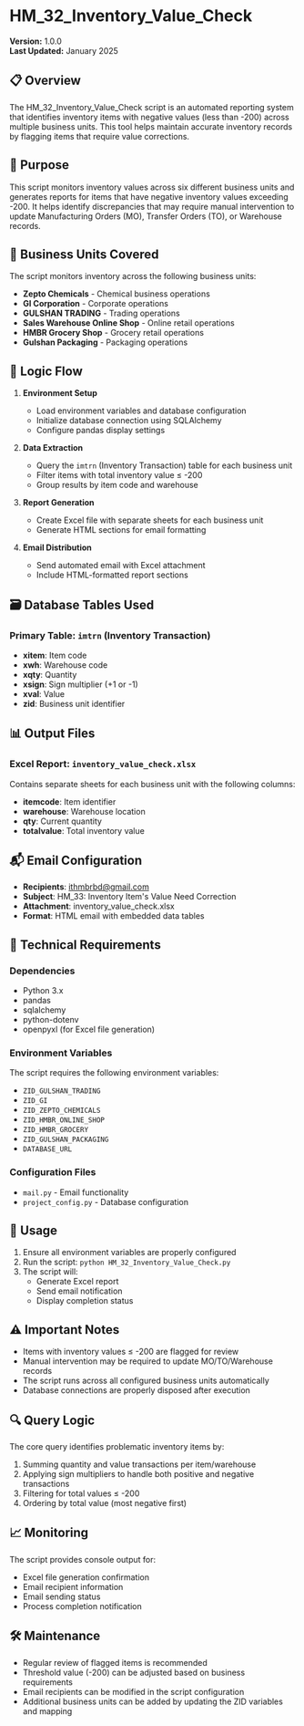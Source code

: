 # HM_32_Inventory_Value_Check

**Version:** 1.0.0  
**Last Updated:** January 2025

## 📋 Overview

The HM_32_Inventory_Value_Check script is an automated reporting system that identifies inventory items with negative values (less than -200) across multiple business units. This tool helps maintain accurate inventory records by flagging items that require value corrections.

## 🎯 Purpose

This script monitors inventory values across six different business units and generates reports for items that have negative inventory values exceeding -200. It helps identify discrepancies that may require manual intervention to update Manufacturing Orders (MO), Transfer Orders (TO), or Warehouse records.

## 🏢 Business Units Covered

The script monitors inventory across the following business units:

- **Zepto Chemicals** - Chemical business operations
- **GI Corporation** - Corporate operations
- **GULSHAN TRADING** - Trading operations
- **Sales Warehouse Online Shop** - Online retail operations
- **HMBR Grocery Shop** - Grocery retail operations
- **Gulshan Packaging** - Packaging operations

## 🧠 Logic Flow

1. **Environment Setup**
   - Load environment variables and database configuration
   - Initialize database connection using SQLAlchemy
   - Configure pandas display settings

2. **Data Extraction**
   - Query the `imtrn` (Inventory Transaction) table for each business unit
   - Filter items with total inventory value ≤ -200
   - Group results by item code and warehouse

3. **Report Generation**
   - Create Excel file with separate sheets for each business unit
   - Generate HTML sections for email formatting

4. **Email Distribution**
   - Send automated email with Excel attachment
   - Include HTML-formatted report sections

## 🗃️ Database Tables Used

### Primary Table: `imtrn` (Inventory Transaction)
- **xitem**: Item code
- **xwh**: Warehouse code
- **xqty**: Quantity
- **xsign**: Sign multiplier (+1 or -1)
- **xval**: Value
- **zid**: Business unit identifier

## 📊 Output Files

### Excel Report: `inventory_value_check.xlsx`
Contains separate sheets for each business unit with the following columns:
- **itemcode**: Item identifier
- **warehouse**: Warehouse location
- **qty**: Current quantity
- **totalvalue**: Total inventory value

## 📬 Email Configuration

- **Recipients**: ithmbrbd@gmail.com
- **Subject**: HM_33: Inventory Item's Value Need Correction
- **Attachment**: inventory_value_check.xlsx
- **Format**: HTML email with embedded data tables

## 🔧 Technical Requirements

### Dependencies
- Python 3.x
- pandas
- sqlalchemy
- python-dotenv
- openpyxl (for Excel file generation)

### Environment Variables
The script requires the following environment variables:
- `ZID_GULSHAN_TRADING`
- `ZID_GI`
- `ZID_ZEPTO_CHEMICALS`
- `ZID_HMBR_ONLINE_SHOP`
- `ZID_HMBR_GROCERY`
- `ZID_GULSHAN_PACKAGING`
- `DATABASE_URL`

### Configuration Files
- `mail.py` - Email functionality
- `project_config.py` - Database configuration

## 🚀 Usage

1. Ensure all environment variables are properly configured
2. Run the script: `python HM_32_Inventory_Value_Check.py`
3. The script will:
   - Generate Excel report
   - Send email notification
   - Display completion status

## ⚠️ Important Notes

- Items with inventory values ≤ -200 are flagged for review
- Manual intervention may be required to update MO/TO/Warehouse records
- The script runs across all configured business units automatically
- Database connections are properly disposed after execution

## 🔍 Query Logic

The core query identifies problematic inventory items by:
1. Summing quantity and value transactions per item/warehouse
2. Applying sign multipliers to handle both positive and negative transactions
3. Filtering for total values ≤ -200
4. Ordering by total value (most negative first)

## 📈 Monitoring

The script provides console output for:
- Excel file generation confirmation
- Email recipient information
- Email sending status
- Process completion notification

## 🛠️ Maintenance

- Regular review of flagged items is recommended
- Threshold value (-200) can be adjusted based on business requirements
- Email recipients can be modified in the script configuration
- Additional business units can be added by updating the ZID variables and mapping
